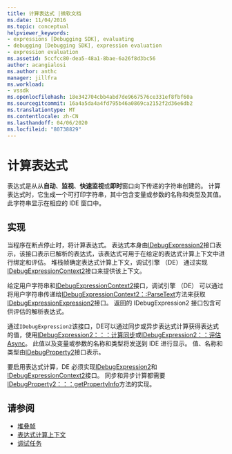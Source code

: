 ```yaml
---
title: 计算表达式 |微软文档
ms.date: 11/04/2016
ms.topic: conceptual
helpviewer_keywords:
- expressions [Debugging SDK], evaluating
- debugging [Debugging SDK], expression evaluation
- expression evaluation
ms.assetid: 5ccfcc80-dea5-48a1-8bae-6a26f8d3bc56
author: acangialosi
ms.author: anthc
manager: jillfra
ms.workload:
- vssdk
ms.openlocfilehash: 18e342704cbb4abd7de9667576ce331ef8fbf60a
ms.sourcegitcommit: 16a4a5da4a4fd795b46a0869ca2152f2d36e6db2
ms.translationtype: MT
ms.contentlocale: zh-CN
ms.lasthandoff: 04/06/2020
ms.locfileid: "80738829"
---
```

# <a name="evaluate-expressions"></a>计算表达式
表达式是从从**自动**、**监视**、**快速监视**或**即时**窗口向下传递的字符串创建的。 计算表达式时，它生成一个可打印字符串，其中包含变量或参数的名称和类型及其值。 此字符串显示在相应的 IDE 窗口中。

## <a name="implementation"></a>实现
 当程序在断点停止时，将计算表达式。 表达式本身由[IDebugExpression2](../../extensibility/debugger/reference/idebugexpression2.md)接口表示，该接口表示已解析的表达式，该表达式可用于在给定的表达式计算上下文中进行绑定和评估。 堆栈帧确定表达式计算上下文，调试引擎 （DE） 通过实现[IDebugExpressionContext2](../../extensibility/debugger/reference/idebugexpressioncontext2.md)接口来提供该上下文。

 给定用户字符串和[IDebugExpressionContext2](../../extensibility/debugger/reference/idebugexpressioncontext2.md)接口，调试引擎 （DE） 可以通过将用户字符串传递给[IDebugExpressionContext2：:ParseText](../../extensibility/debugger/reference/idebugexpressioncontext2-parsetext.md)方法来获取[IDebugExpressionExpression2](../../extensibility/debugger/reference/idebugexpression2.md)接口。 返回的 IDebugExpression2 接口包含可供评估的解析表达式。

 通过`IDebugExpression2`该接口，DE可以通过同步或异步表达式计算获得表达式的值，使用[IDebugExpression2：：：计算同步](../../extensibility/debugger/reference/idebugexpression2-evaluatesync.md)或[IDebugExpression2：：评估Async](../../extensibility/debugger/reference/idebugexpression2-evaluateasync.md)。 此值以及变量或参数的名称和类型将发送到 IDE 进行显示。 值、名称和类型由[IDebugProperty2](../../extensibility/debugger/reference/idebugproperty2.md)接口表示。

 要启用表达式计算，DE 必须实现[IDebugExpression2](../../extensibility/debugger/reference/idebugexpression2.md)和[IDebugExpressionContext2](../../extensibility/debugger/reference/idebugexpressioncontext2.md)接口。 同步和异步计算都需要[IDebugProperty2：：：getPropertyInfo](../../extensibility/debugger/reference/idebugproperty2-getpropertyinfo.md)方法的实现。

## <a name="see-also"></a>请参阅
- [堆叠帧](../../extensibility/debugger/stack-frames.md)
- [表达式计算上下文](../../extensibility/debugger/expression-evaluation-context.md)
- [调试任务](../../extensibility/debugger/debugging-tasks.md)
